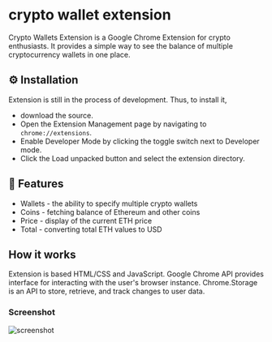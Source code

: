# crypto wallet extension

Crypto Wallets Extension is a Google Chrome Extension for crypto enthusiasts. It provides a simple way to see the balance of multiple cryptocurrency wallets in one place.

## ⚙️ Installation
Extension is still in the process of development. Thus, to install it, 
* download the source. 
* Open the Extension Management page by navigating to `chrome://extensions`. 
* Enable Developer Mode by clicking the toggle switch next to Developer mode. 
* Click the Load unpacked button and select the extension directory.


## 🎯 Features
* Wallets - the ability to specify multiple crypto wallets
* Coins - fetching balance of Ethereum and other coins
* Price - display of the current ETH price
* Total - converting total ETH values to USD

## How it works
Extension is based HTML/CSS and JavaScript. Google Chrome API provides interface for interacting with the user's browser instance. Chrome.Storage is an API to store, retrieve, and track changes to user data.

### Screenshot
![screenshot](https://user-images.githubusercontent.com/40773987/152184957-5c4029cd-e4cf-4631-a1ac-c667f2b24d10.png)
